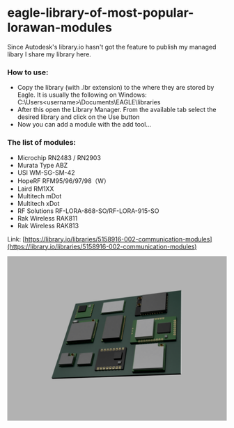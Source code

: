 # eagle-library-of-most-popular-lorawan-modules
Since Autodesk's library.io hasn't got the feature to publish my managed libary I share my library here. 

### How to use:
* Copy the library (with .lbr extension) to the where they are stored by Eagle. It is usually the following on Windows: C:\Users\<username>\Documents\EAGLE\libraries
* After this open the Library Manager. From the available tab select the desired library and click on the Use button
* Now you can add a module with the add tool...

### The list of modules:
* Microchip RN2483 / RN2903
* Murata Type ABZ
* USI WM-SG-SM-42
* HopeRF RFM95/96/97/98（W）
* Laird RM1XX
* Multitech mDot
* Multitech xDot
* RF Solutions RF-LORA-868-SO/RF-LORA-915-SO
* Rak Wireless RAK811
* Rak Wireless RAK813

Link: [https://library.io/libraries/5158916-002-communication-modules](https://library.io/libraries/5158916-002-communication-modules)

![image of the modules](/all-module-on-one-pcb.png)
